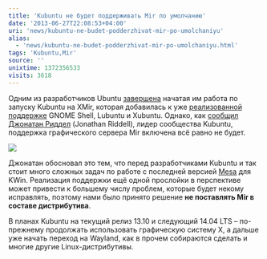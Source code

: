 ```yaml
---
title: 'Kubuntu не будет поддерживать Mir по умолчанию'
date: '2013-06-27T22:08:53+04:00'
uri: 'news/kubuntu-ne-budet-podderzhivat-mir-po-umolchaniyu'
alias: 
  - 'news/kubuntu-ne-budet-podderzhivat-mir-po-umolchaniyu.html'
tags: 'Kubuntu,Mir'
source: ''
unixtime: 1372356533
visits: 3618
---
```

Одним из разработчиков Ubuntu [завершена](https://plus.google.com/110095242873945299189/posts/MHUg78azKSN) начатая им работа по запуску Kubuntu на XMir, которая добавилась к уже [реализованной поддержке](news/gnome-shell-lubuntu-i-xubuntu-zapushhenyi-na-xmir) GNOME Shell, Lubuntu и Xubuntu. Однако, как [сообщил Джонатан Риддел](http://blogs.kde.org/2013/06/26/kubuntu-wont-be-switching-mir-or-xmir) (Jonathan Riddell), лидер сообщества Kubuntu, поддержка графического сервера Mir включена всё равно не будет.

[![](img/2013/06/27/22-00/kubuntu-on-xmir-9154003470-o.jpg)](img/2013/06/27/22-00/kubuntu-on-xmir-9154003470-o.jpg)

Джонатан обосновал это тем, что перед разработчиками Kubuntu и так стоит много сложных задач по работе с последней версией [Mesa](http://ru.wikipedia.org/wiki/Mesa) для KWin. Реализация поддержки ещё одной прослойки в перспективе может привести к большему числу проблем, которые будет некому исправлять, поэтому нами было принято решение **не поставлять Mir в составе дистрибутива**.

В планах Kubuntu на текущий релиз 13.10 и следующий 14.04 LTS – по-прежнему продолжать использовать графическую систему X, а дальше уже начать переход на Wayland, как в прочем собираются сделать и многие другие Linux-дистрибутивы.
